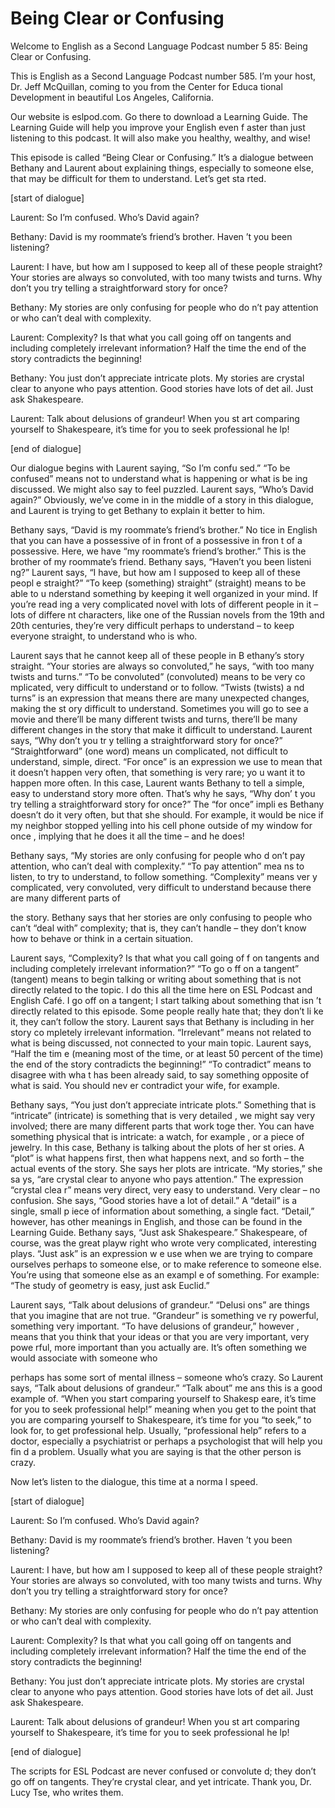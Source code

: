 # Being Clear or Confusing

Welcome to English as a Second Language Podcast number 5 85: Being Clear or Confusing.

This is English as a Second Language Podcast number 585.  I’m your host, Dr. Jeff McQuillan, coming to you from the Center for Educa tional Development in beautiful Los Angeles, California.

Our website is eslpod.com.  Go there to download a Learning Guide.  The Learning Guide will help you improve your English even f aster than just listening to this podcast.  It will also make you healthy, wealthy, and wise!

This episode is called “Being Clear or Confusing.”  It’s a dialogue between Bethany and Laurent about explaining things, especially to someone else, that may be difficult for them to understand.  Let’s get sta rted.

[start of dialogue]

Laurent:  So I’m confused.  Who’s David again?

Bethany:  David is my roommate’s friend’s brother.  Haven ’t you been listening?

Laurent:  I have, but how am I supposed to keep all of these people straight? Your stories are always so convoluted, with too many twists and turns.  Why don’t you try telling a straightforward story for once?

Bethany:  My stories are only confusing for people who do n’t pay attention or who can’t deal with complexity.

Laurent:  Complexity?  Is that what you call going off  on tangents and including completely irrelevant information?  Half the time the end of the story contradicts the beginning!

Bethany:  You just don’t appreciate intricate plots.  My stories are crystal clear to anyone who pays attention.  Good stories have lots of det ail.  Just ask Shakespeare.

Laurent:  Talk about delusions of grandeur!  When you st art comparing yourself to Shakespeare, it’s time for you to seek professional he lp!

 [end of dialogue]

Our dialogue begins with Laurent saying, “So I’m confu sed.”  “To be confused” means not to understand what is happening or what is be ing discussed.  We might also say to feel puzzled.  Laurent says, “Who’s David again?”  Obviously, we’ve come in in the middle of a story in this dialogue,  and Laurent is trying to get Bethany to explain it better to him.

Bethany says, “David is my roommate’s friend’s brother.”  No tice in English that you can have a possessive of in front of a possessive in fron t of a possessive. Here, we have “my roommate’s friend’s brother.”  This is the brother of my roommate’s friend.  Bethany says, “Haven’t you been listeni ng?”  Laurent says, “I have, but how am I supposed to keep all of these peopl e straight?”  “To keep (something) straight” (straight) means to be able to u nderstand something by keeping it well organized in your mind.  If you’re read ing a very complicated novel with lots of different people in it – lots of differe nt characters, like one of the Russian novels from the 19th and 20th centuries, they’re very difficult perhaps to understand – to keep everyone straight, to understand who  is who.

Laurent says that he cannot keep all of these people in B ethany’s story straight. “Your stories are always so convoluted,” he says, “with too many twists and turns.”  “To be convoluted” (convoluted) means to be very co mplicated, very difficult to understand or to follow.  “Twists (twists) a nd turns” is an expression that means there are many unexpected changes, making the st ory difficult to understand.  Sometimes you will go to see a movie and there’ll be many different twists and turns, there’ll be many different changes in the story that make it difficult to understand.  Laurent says, “Why don’t you tr y telling a straightforward story for once?”  “Straightforward” (one word) means un complicated, not difficult to understand, simple, direct.  “For once” is an expression  we use to mean that it doesn’t happen very often, that something is very rare; yo u want it to happen more often.  In this case, Laurent wants Bethany to tell  a simple, easy to understand story more often.  That’s why he says, “Why don’ t you try telling a straightforward story for once?”  The “for once” impli es Bethany doesn’t do it very often, but that she should.  For example, it would be  nice if my neighbor stopped yelling into his cell phone outside of my window for once , implying that he does it all the time – and he does!

Bethany says, “My stories are only confusing for people who d on’t pay attention, who can’t deal with complexity.”  “To pay attention” mea ns to listen, to try to understand, to follow something.  “Complexity” means ver y complicated, very convoluted, very difficult to understand because there are  many different parts of

 the story.  Bethany says that her stories are only confusing to people who can’t “deal with” complexity; that is, they can’t handle – they don’t know how to behave or think in a certain situation.

Laurent says, “Complexity?  Is that what you call going of f on tangents and including completely irrelevant information?”  “To go o ff on a tangent” (tangent) means to begin talking or writing about something that  is not directly related to the topic.  I do this all the time here on ESL Podcast and English Café.  I go off on a tangent; I start talking about something that isn ’t directly related to this episode.  Some people really hate that; they don’t li ke it, they can’t follow the story.  Laurent says that Bethany is including in her story co mpletely irrelevant information.  “Irrelevant” means not related to what  is being discussed, not connected to your main topic.  Laurent says, “Half the tim e (meaning most of the time, or at least 50 percent of the time) the end of the story contradicts the beginning!”  “To contradict” means to disagree with wha t has been already said, to say something opposite of what is said.  You should nev er contradict your wife, for example.

Bethany says, “You just don’t appreciate intricate plots.”   Something that is “intricate” (intricate) is something that is very detailed , we might say very involved; there are many different parts that work toge ther.  You can have something physical that is intricate: a watch, for example , or a piece of jewelry. In this case, Bethany is talking about the plots of her st ories.  A “plot” is what happens first, then what happens next, and so forth – the actual events of the story.  She says her plots are intricate.  “My stories,” she sa ys, “are crystal clear to anyone who pays attention.”  The expression “crystal clea r” means very direct, very easy to understand.  Very clear – no confusion.  She says,  “Good stories have a lot of detail.”  A “detail” is a single, small p iece of information about something, a single fact.  “Detail,” however, has other meanings in English, and those can be found in the Learning Guide.  Bethany says, “Just ask Shakespeare.”  Shakespeare, of course, was the great playw right who wrote very complicated, interesting plays.  “Just ask” is an expression w e use when we are trying to compare ourselves perhaps to someone else, or to make reference to someone else.  You’re using that someone else as an exampl e of something. For example: “The study of geometry is easy, just ask Euclid.”

Laurent says, “Talk about delusions of grandeur.”  “Delusi ons” are things that you imagine that are not true.  “Grandeur” is something ve ry powerful, something very important.  “To have delusions of grandeur,” however , means that you think that your ideas or that you are very important, very powe rful, more important than you actually are.  It’s often something we would associate with someone who

 perhaps has some sort of mental illness – someone who’s crazy.   So Laurent says, “Talk about delusions of grandeur.”  “Talk about” me ans this is a good example of.  “When you start comparing yourself to Shakesp eare, it’s time for you to seek professional help!” meaning when you get to the point that you are comparing yourself to Shakespeare, it’s time for you “to  seek,” to look for, to get professional help.  Usually, “professional help” refers to  a doctor, especially a psychiatrist or perhaps a psychologist that will help you fin d a problem.  Usually what you are saying is that the other person is crazy.

Now let’s listen to the dialogue, this time at a norma l speed.

[start of dialogue]

Laurent:  So I’m confused.  Who’s David again?

Bethany:  David is my roommate’s friend’s brother.  Haven ’t you been listening?

Laurent:  I have, but how am I supposed to keep all of these people straight? Your stories are always so convoluted, with too many twists and turns.  Why don’t you try telling a straightforward story for once?

Bethany:  My stories are only confusing for people who do n’t pay attention or who can’t deal with complexity.

Laurent:  Complexity?  Is that what you call going off  on tangents and including completely irrelevant information?  Half the time the end of the story contradicts the beginning!

Bethany:  You just don’t appreciate intricate plots.  My stories are crystal clear to anyone who pays attention.  Good stories have lots of det ail.  Just ask Shakespeare.

Laurent:  Talk about delusions of grandeur!  When you st art comparing yourself to Shakespeare, it’s time for you to seek professional he lp!

[end of dialogue]

The scripts for ESL Podcast are never confused or convolute d; they don’t go off on tangents.  They’re crystal clear, and yet intricate.  Thank you, Dr. Lucy Tse, who writes them.





